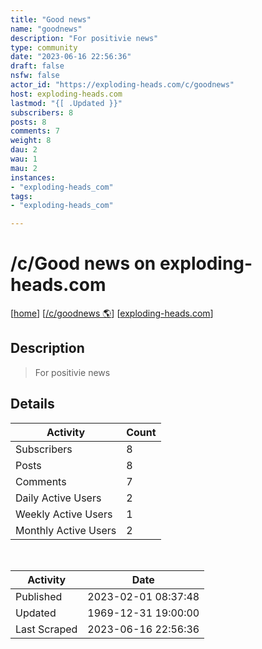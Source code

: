 ```yaml
---
title: "Good news" 
name: "goodnews"
description: "For positivie news"
type: community
date: "2023-06-16 22:56:36"
draft: false
nsfw: false
actor_id: "https://exploding-heads.com/c/goodnews"
host: exploding-heads.com
lastmod: "{[ .Updated }}"
subscribers: 8
posts: 8
comments: 7
weight: 8
dau: 2
wau: 1
mau: 2
instances:
- "exploding-heads_com"
tags: 
- "exploding-heads_com"

---
```


# /c/Good news on exploding-heads.com

[[home](/)]
[[/c/goodnews 🌎](https://exploding-heads.com/c/goodnews)]
[[exploding-heads.com](/instances/exploding-heads_com)]


## Description 

<blockquote class="description">
For positivie news
</blockquote>


## Details

| Activity | Count  |
|----------------------|---|
| Subscribers          | 8 |
| Posts                | 8  |
| Comments             | 7  |
| Daily Active Users   | 2  |
| Weekly Active Users  | 1  |
| Monthly Active Users | 2  |

<br>

| Activity | Date |
|----------------------|---|
| Published            | 2023-02-01 08:37:48 |
| Updated              | 1969-12-31 19:00:00 |
| Last Scraped         | 2023-06-16 22:56:36 |
